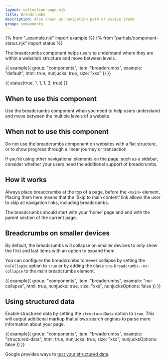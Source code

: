 ```yaml
---
layout: collection-page.njk
title: Breadcrumbs
description: Also known as navigation path or cookie crumb
group: components
---
```


{% from "_example.njk" import example %}
{% from "partials/component-status.njk" import status %}

The breadcrumbs component helps users to understand where they are within a website’s structure and move between levels.

{{ example({ group: "components", item: "breadcrumbs", example: "default", html: true, nunjucks: true, size: "xxs" }) }}

{{ status(true, 1, 1, 1, 2, true) }}

## When to use this component

Use the breadcrumbs component when you need to help users understand and move between the multiple levels of a website.

## When not to use this component

Do not use the breadcrumbs component on websites with a flat structure, or to show progress through a linear journey or transaction.

If you’re using other navigational elements on the page, such as a sidebar, consider whether your users need the additional support of breadcrumbs.

## How it works

Always place breadcrumbs at the top of a page, before the `<main>` element. Placing them here means that the ‘Skip to main content’ link allows the user to skip all navigation links, including breadcrumbs.

The breadcrumbs should start with your ‘home’ page and end with the parent section of the current page.

## Breadcrumbs on smaller devices

By default, the breadcrumbs will collapse on smaller devices to only show the first and last items with an option to expand them.

You can configure the breadcrumbs to never collapse by setting the `noCollapse` option to `true` or by adding the class `tna-breadcrumbs--no-collapse` to the main breadcrumbs element.

{{ example({ group: "components", item: "breadcrumbs", example: "no-collapse", html: true, nunjucks: true, size: "xxs", nunjucksOptions: false }) }}

## Using structured data

Enable structured data by setting the `structuredData` option to `true`. This will output additional markup that allows search engines to parse more information about your page.

{{ example({ group: "components", item: "breadcrumbs", example: "structured-data", html: true, nunjucks: true, size: "xxs", nunjucksOptions: false }) }}

Google provides ways to [test your structured data](https://developers.google.com/search/docs/appearance/structured-data).
